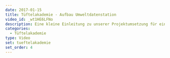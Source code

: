 ```yaml
---
date: 2017-01-15
title: Tüftelakademie - Aufbau Umweltdatenstation
video_id: _wt1HE6LFNo
description: Eine kleine Einleitung zu unserer Projektumsetzung für ein Gehäuse aus Alltagsgegenständen - für alle, die es ganz genau wissen wollen.
categories:
  - Tüftelakademie
type: Video
set: tueftelakademie
set_order: 4
---
```

